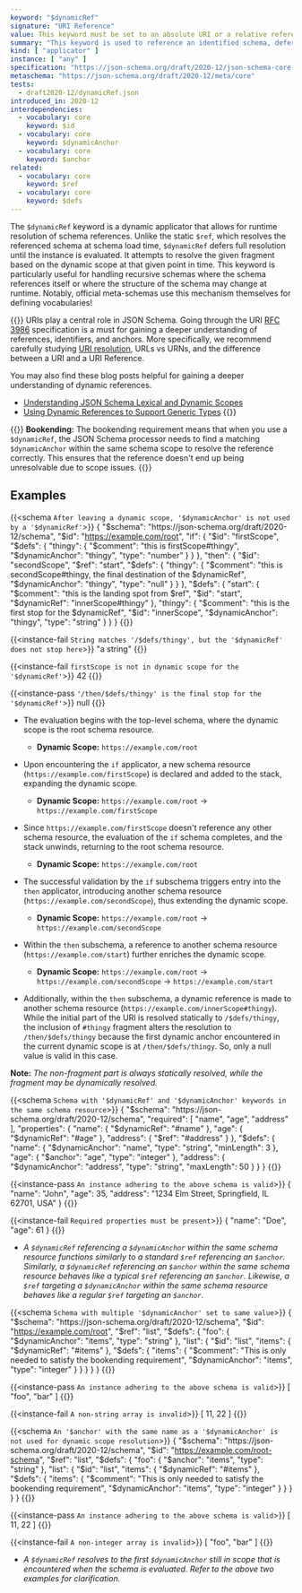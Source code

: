 ```yaml
---
keyword: "$dynamicRef"
signature: "URI Reference"
value: This keyword must be set to an absolute URI or a relative reference as defined by [RFC 3986](https://www.rfc-editor.org/info/rfc3986), where its fragment (if any) can consist of a JSON Pointer as defined by [RFC 6901](https://datatracker.ietf.org/doc/html/rfc6901)
summary: "This keyword is used to reference an identified schema, deferring the full resolution until runtime, at which point it is resolved each time it is encountered while evaluating an instance."
kind: [ "applicator" ]
instance: [ "any" ]
specification: "https://json-schema.org/draft/2020-12/json-schema-core.html#section-8.2.3.1"
metaschema: "https://json-schema.org/draft/2020-12/meta/core"
tests:
  - draft2020-12/dynamicRef.json
introduced_in: 2020-12
interdependencies:
  - vocabulary: core
    keyword: $id
  - vocabulary: core
    keyword: $dynamicAnchor
  - vocabulary: core
    keyword: $anchor
related:
  - vocabulary: core
    keyword: $ref
  - vocabulary: core
    keyword: $defs
---
```


The `$dynamicRef` keyword is a dynamic applicator that allows for runtime resolution of schema references. Unlike the static `$ref`, which resolves the referenced schema at schema load time, `$dynamicRef` defers full resolution until the instance is evaluated. It attempts to resolve the given fragment based on the dynamic scope at that given point in time. This keyword is particularly useful for handling recursive schemas where the schema references itself or where the structure of the schema may change at runtime. Notably, official meta-schemas use this mechanism themselves for defining vocabularies!

{{<learning-more>}} URIs play a central role in JSON Schema. Going through the URI [RFC 3986](https://datatracker.ietf.org/doc/html/rfc3986) specification is a must for gaining a deeper understanding of references, identifiers, and
anchors. More specifically, we recommend carefully studying [URI resolution](https://datatracker.ietf.org/doc/html/rfc3986#section-5), URLs vs URNs, and the difference between a URI and a URI Reference.

You may also find these blog posts helpful for gaining a deeper understanding of dynamic references.
* [Understanding JSON Schema Lexical and Dynamic Scopes](https://json-schema.org/blog/posts/understanding-lexical-dynamic-scopes)
* [Using Dynamic References to Support Generic Types](https://json-schema.org/blog/posts/dynamicref-and-generics)
{{</learning-more>}}

{{<common-pitfall>}}
**Bookending:** The bookending requirement means that when you use a `$dynamicRef`, the JSON Schema processor needs to find a matching `$dynamicAnchor` within the same schema scope to resolve the reference correctly. This ensures that the reference doesn't end up being unresolvable due to scope issues.
{{</common-pitfall>}}

## Examples

{{<schema `After leaving a dynamic scope, '$dynamicAnchor' is not used by a '$dynamicRef'`>}}
{
  "$schema": "https://json-schema.org/draft/2020-12/schema",
  "$id": "https://example.com/root",
  "if": {
    "$id": "firstScope",
    "$defs": {
      "thingy": {
        "$comment": "this is firstScope#thingy",
        "$dynamicAnchor": "thingy",
        "type": "number"
      }
    }
  },
  "then": {
    "$id": "secondScope",
    "$ref": "start",
    "$defs": {
      "thingy": {
        "$comment": "this is secondScope#thingy, the final destination of the $dynamicRef",
        "$dynamicAnchor": "thingy",
        "type": "null"
      }
    }
  },
  "$defs": {
    "start": {
      "$comment": "this is the landing spot from $ref",
      "$id": "start",
      "$dynamicRef": "innerScope#thingy"
    },
    "thingy": {
      "$comment": "this is the first stop for the $dynamicRef",
      "$id": "innerScope",
      "$dynamicAnchor": "thingy",
      "type": "string"
    }
  }
}
{{</schema>}}

{{<instance-fail `String matches '/$defs/thingy', but the '$dynamicRef' does not stop here`>}}
"a string"
{{</instance-fail>}}

{{<instance-fail `firstScope is not in dynamic scope for the '$dynamicRef'`>}}
42
{{</instance-fail>}}

{{<instance-pass `'/then/$defs/thingy' is the final stop for the '$dynamicRef'`>}}
null
{{</instance-pass>}}

- The evaluation begins with the top-level schema, where the dynamic scope is the root schema resource.
  - **Dynamic Scope:** `https://example.com/root`

- Upon encountering the `if` applicator, a new schema resource (`https://example.com/firstScope`) is declared and added to the stack, expanding the dynamic scope.
  - **Dynamic Scope:** `https://example.com/root` → `https://example.com/firstScope`

- Since `https://example.com/firstScope` doesn't reference any other schema resource, the evaluation of the `if` schema completes, and the stack unwinds, returning to the root schema resource.
  - **Dynamic Scope:** `https://example.com/root`

- The successful validation by the `if` subschema triggers entry into the `then` applicator, introducing another schema resource (`https://example.com/secondScope`), thus extending the dynamic scope.
  - **Dynamic Scope:** `https://example.com/root` → `https://example.com/secondScope`

- Within the `then` subschema, a reference to another schema resource (`https://example.com/start`) further enriches the dynamic scope.
  - **Dynamic Scope:** `https://example.com/root` → `https://example.com/secondScope` → `https://example.com/start`

- Additionally, within the `then` subschema, a dynamic reference is made to another schema resource (`https://example.com/innerScope#thingy`). While the initial part of the URI is resolved statically to `/$defs/thingy`, the inclusion of `#thingy` fragment alters the resolution to `/then/$defs/thingy` because the first dynamic anchor encountered in the current dynamic scope is at `/then/$defs/thingy`. So, only a null value is valid in this case.

**Note:** _The non-fragment part is always statically resolved, while the fragment may be dynamically resolved._

{{<schema `Schema with '$dynamicRef' and '$dynamicAnchor' keywords in the same schema resource`>}}
{
  "$schema": "https://json-schema.org/draft/2020-12/schema",
  "required": [ "name", "age", "address" ],
  "properties": {
    "name": { "$dynamicRef": "#name" },
    "age": { "$dynamicRef": "#age" },
    "address": { "$ref": "#address" }
  },
  "$defs": {
    "name": {
      "$dynamicAnchor": "name",
      "type": "string",
      "minLength": 3
    },
    "age": {
      "$anchor": "age",
      "type": "integer"
    },
    "address": {
      "$dynamicAnchor": "address",
      "type": "string",
      "maxLength": 50
    }
  }
}
{{</schema>}}

{{<instance-pass `An instance adhering to the above schema is valid`>}}
{
  "name": "John",
  "age": 35,
  "address": "1234 Elm Street, Springfield, IL 62701, USA"
}
{{</instance-pass>}}

{{<instance-fail `Required properties must be present`>}}
{ "name": "Doe", "age": 61 }
{{</instance-fail>}}

* _A `$dynamicRef` referencing a `$dynamicAnchor` within the same schema resource functions similarly to a standard `$ref` referencing an `$anchor`. Similarly, a `$dynamicRef` referencing an `$anchor` within the same schema resource behaves like a typical `$ref` referencing an `$anchor`. Likewise, a `$ref` targeting a `$dynamicAnchor` within the same schema resource behaves like a regular `$ref` targeting an `$anchor`._

{{<schema `Schema with multiple '$dynamicAnchor' set to same value`>}}
{
  "$schema": "https://json-schema.org/draft/2020-12/schema",
  "$id": "https://example.com/root",
  "$ref": "list",
  "$defs": {
    "foo": {
      "$dynamicAnchor": "items",
      "type": "string"
    },
    "list": {
      "$id": "list",
      "items": { "$dynamicRef": "#items" },
      "$defs": {
        "items": {
          "$comment": "This is only needed to satisfy the bookending requirement",
          "$dynamicAnchor": "items",
          "type": "integer"
        }
      }
    }
  }
}
{{</schema>}}

{{<instance-pass `An instance adhering to the above schema is valid`>}}
[ "foo", "bar" ]
{{</instance-pass>}}

{{<instance-fail `A non-string array is invalid`>}}
[ 11, 22 ]
{{</instance-fail>}}

{{<schema `An '$anchor' with the same name as a '$dynamicAnchor' is not used for dynamic scope resolution`>}}
{
  "$schema": "https://json-schema.org/draft/2020-12/schema",
  "$id": "https://example.com/root-schema",
  "$ref": "list",
  "$defs": {
    "foo": {
      "$anchor": "items",
      "type": "string"
    },
    "list": {
      "$id": "list",
      "items": { "$dynamicRef": "#items" },
      "$defs": {
        "items": {
          "$comment": "This is only needed to satisfy the bookending requirement",
          "$dynamicAnchor": "items",
          "type": "integer"
        }
      }
    }
  }
}
{{</schema>}}

{{<instance-pass `An instance adhering to the above schema is valid`>}}
[ 11, 22 ]
{{</instance-pass>}}

{{<instance-fail `A non-integer array is invalid`>}}
[ "foo", "bar" ]
{{</instance-fail>}}

* _A `$dynamicRef` resolves to the first `$dynamicAnchor` still in scope that is encountered when the schema is evaluated. Refer to the above two examples for clarification._

<!-- {{<schema `Schema with '$dynamicRef' set to 'extended#meta'`>}}
{
  "$schema": "https://json-schema.org/draft/2020-12/schema",
  "$id": "https://example.com/top-level",
  "$dynamicAnchor": "meta",
  "properties": {
    "foo": { "const": "pass" }
  },
  "$ref": "extended",
  "$defs": {
    "extended": {
      "$id": "extended",
      "$dynamicAnchor": "meta",
      "properties": {
        "bar": { "$ref": "bar" }
      }
    },
    "bar": {
      "$id": "bar",
      "properties": {
        "baz": { "$dynamicRef": "extended#meta" }
      }
    }
  }
}
{{</schema>}}

{{<instance-pass `An instance adhering to the above schema is valid`>}}
{
  "foo": "pass",
  "bar": {
    "baz": { "foo": "pass" }
  }
}
{{</instance-pass>}}

{{<instance-fail `The value of 'foo' property must be 'pass'`>}}
{
  "foo": "pass",
  "bar": {
    "baz": { "foo": "fail" }
  }
}
{{</instance-fail>}}

* _A `$dynamicRef` that initially resolves to a schema with a matching `$dynamicAnchor` resolves to the first `$dynamicAnchor` in the dynamic scope._ -->